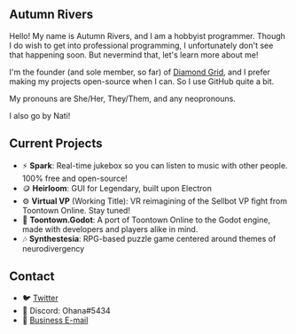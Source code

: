 ## Autumn Rivers
Hello! My name is Autumn Rivers, and I am a hobbyist programmer. Though I do wish to get into professional programming, I unfortunately don't see that happening soon.
But nevermind that, let's learn more about me!

I'm the founder (and sole member, so far) of [Diamond Grid](https://github.com/diamondgrid), and I prefer making my projects open-source when I can. So I use GitHub quite a bit.

My pronouns are She/Her, They/Them, and any neopronouns.

I also go by Nati!

## Current Projects
- ⚡ **Spark**: Real-time jukebox so you can listen to music with other people. 100% free and open-source!
- 🪙 **Heirloom**: GUI for Legendary, built upon Electron
- ⚙ **Virtual VP** (Working Title): VR reimagining of the Sellbot VP fight from Toontown Online. Stay tuned!
- 🥧 **Toontown.Godot**: A port of Toontown Online to the Godot engine, made with developers and players alike in mind.
- 🎶 **Synthestesia**: RPG-based puzzle game centered around themes of neurodivergency

## Contact
- 🐦 [Twitter](https://www.twitter.com/NatiRivers)
- 💬 Discord: Ohana#5434
- 📧 [Business E-mail](mailto:natirivers@protonmail.ch)

<!--
**AutumnRivers/AutumnRivers** is a ✨ _special_ ✨ repository because its `README.md` (this file) appears on your GitHub profile.

Here are some ideas to get you started:

- 🔭 I’m currently working on ...
- 🌱 I’m currently learning ...
- 👯 I’m looking to collaborate on ...
- 🤔 I’m looking for help with ...
- 💬 Ask me about ...
- 📫 How to reach me: ...
- 😄 Pronouns: ...
- ⚡ Fun fact: ...
-->
